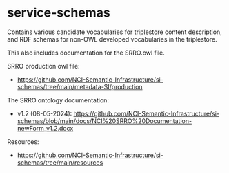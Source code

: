 # service-schemas
Contains various candidate vocabularies for triplestore content description, and RDF schemas for non-OWL developed vocabularies in the triplestore.

This also includes documentation for the SRRO.owl file.

SRRO production owl file:
- https://github.com/NCI-Semantic-Infrastructure/si-schemas/tree/main/metadata-SI/production
  
The SRRO ontology documentation:
- v1.2 (08-05-2024): https://github.com/NCI-Semantic-Infrastructure/si-schemas/blob/main/docs/NCI%20SRRO%20Documentation-newForm_v1.2.docx 

Resources:
- https://github.com/NCI-Semantic-Infrastructure/si-schemas/tree/main/resources 
